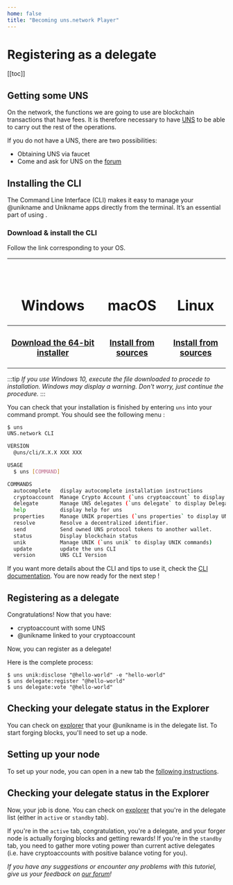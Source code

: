 ```yaml
---
home: false
title: "Becoming uns.network Player"
---
```


# Registering as a delegate

[[toc]]

## Getting some UNS

On the <uns/> network, the functions we are going to use are blockchain transactions that have fees.
It is therefore necessary to have [UNS](https://docs.uns.network/uns-network-tokens/#the-uns-token) to be able to carry out the rest of the operations.

If you do not have a UNS, there are two possibilities:
- Obtaining UNS via faucet
- Come and ask for UNS on the [forum](https://forum.unik-name.com)

## Installing the <uns/> CLI

The <uns/> Command Line Interface (CLI) makes it easy to manage your @unikname and Unikname apps directly from the terminal.
It’s an essential part of using <uns/>.

### Download & install the CLI

Follow the link corresponding to your OS.

| <h1><vp-icon name="windows-brands" size="2em" /><br/>Windows</h1> | <h1><vp-icon name="apple-brands" size="2em" /><br/>macOS</h1> | <h1><vp-icon name="linux-brands" size="2em" /><br/>Linux</h1> |
|:-------:|:-----:|:-----:|
| <h3>[Download the 64-bit installer](https://unikname-cli-assets.s3.fr-par.scw.cloud/uns-x64.exe)</h3>        | <h3>[Install from sources](https://docs.uns.network/uns-use-the-network/cli/alternate-installation.html#installation-from-sources)</h3>      | <h3>[Install from sources](https://docs.uns.network/uns-use-the-network/cli/alternate-installation.html#installation-from-sources)</h3>      |

:::tip
*If you use Windows 10, execute the file downloaded to procede to installation.
Windows may display a warning. Don't worry, just continue the procedure.*
:::

You can check that your installation is finished by entering `uns` into your command prompt.
You should see the following menu :

```bash
$ uns
UNS.network CLI

VERSION
  @uns/cli/X.X.X XXX XXX

USAGE
  $ uns [COMMAND]

COMMANDS
  autocomplete   display autocomplete installation instructions
  cryptoaccount  Manage Crypto Account (`uns cryptoaccount` to display Crypto Account commands)
  delegate       Manage UNS delegates (`uns delegate` to display Delegate commands)
  help           display help for uns
  properties     Manage UNIK properties (`uns properties` to display UNIK properties commands)
  resolve        Resolve a decentralized identifier.
  send           Send owned UNS protocol tokens to another wallet.
  status         Display blockchain status
  unik           Manage UNIK (`uns unik` to display UNIK commands)
  update         update the uns CLI
  version        UNS CLI Version
```

If you want more details about the CLI and tips to use it, check the [CLI documentation](https://docs.uns.network/uns-use-the-network/cli.html).
You are now ready for the next step !

## Registering as a delegate

Congratulations! Now that you have:
* cryptoaccount with some UNS
* @unikname linked to your cryptoaccount

Now, you can register as a delegate!

Here is the complete process:


    $ uns unik:disclose "@hello-world" -e "hello-world"
    $ uns delegate:register "@hello-world"
    $ uns delegate:vote "@hello-world"

## Checking your delegate status in the Explorer

You can check on [explorer](https://explorer.uns.network/delegate-monitor) that your @unikname is in the delegate list.
To start forging blocks, you'll need to set up a node.

## Setting up your node

To set up your node, you can open in a new tab the [following instructions](https://docs.uns.network/uns-network-setting-up-node/#introduction).

## Checking your delegate status in the Explorer

Now, your job is done.
You can check on [explorer](https://explorer.uns.network/delegate-monitor) that you're in the delegate list (either in `active` or `standby` tab).

If you're in the `active` tab, congratulation, you're a <uns/> delegate, and your forger node is actually forging blocks and getting rewards!
If you're in the `standby` tab, you need to gather more voting power than current active delegates (i.e. have cryptoaccounts with positive balance voting for you).

*If you have any suggestions or encounter any problems with this tutoriel, give us your feedback on [our forum](https://forum.unik-name.com/c/uns-network/)!*
